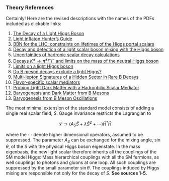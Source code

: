 ### Theory References

Certainly! Here are the revised descriptions with the names of the PDFs included as clickable links:

1. [The Decay of a Light Higgs Boson](/knowledge_base/scalar-higgs_portal_theory_ref/the_decay_of_a_light_higgs_boson.pdf)
2. [Light inflaton Hunter’s Guide](/knowledge_base/scalar-higgs_portal_theory_ref/light_inflaton_hunters_guide.pdf)
3. [BBN for the LHC: constraints on lifetimes of the Higgs portal scalars](/knowledge_base/scalar-higgs_portal_theory_ref/bbn_for_the_lhc_constraints_on_lifetimes_of_the_higgs_portal_scalars.pdf)
4. [Decay and detection of a light scalar boson mixing with the Higgs boson](/knowledge_base/scalar-higgs_portal_theory_ref/decay_and_detection_of_a_light_scalar_boson_mixing_with_the_higgs_boson.pdf)
5. [Uncertainties of hadronic scalar decay calculations](/knowledge_base/scalar-higgs_portal_theory_ref/uncertainties_of_hadronic_scalar_decay_calculations.pdf)
6. [Decays $K^\pm \to \pi^\pm l^+ l^-$ and limits on the mass of the neutral Higgs boson](/knowledge_base/scalar-higgs_portal_theory_ref/decays_k_to_pi_l_l_and_limits_on_the_mass_of_the_neutral_higgs_boson.pdf)
7. [Limits on a light Higgs boson](/knowledge_base/scalar-higgs_portal_theory_ref/limits_on_a_light_higgs_boson.pdf)
8. [Do B meson decays exclude a light Higgs?](/knowledge_base/scalar-higgs_portal_theory_ref/do_b_meson_decays_exclude_a_light_higgs.pdf)
9. [Multi-lepton Signatures of a Hidden Sector in Rare B Decays](/knowledge_base/scalar-higgs_portal_theory_ref/multi-lepton_signatures_of_a_hidden_sector_in_rare_b_decays.pdf)
10. [Flavor-specific scalar mediators](/knowledge_base/scalar-higgs_portal_theory_ref/flavor-specific_scalar_mediators.pdf)
11. [Probing Light Dark Matter with a Hadrophilic Scalar Mediator](/knowledge_base/scalar-higgs_portal_theory_ref/probing_light_dark_matter_with_a_hadrophilic_scalar_mediator.pdf)
12. [Baryogenesis and Dark Matter from B Mesons](/knowledge_base/scalar-higgs_portal_theory_ref/baryogenesis_and_dark_matter_from_b_mesons.pdf)
13. [Baryogenesis from B Meson Oscillations](/knowledge_base/scalar-higgs_portal_theory_ref/baryogenesis_from_b_meson_oscillations.pdf)

The most minimal extension of the standard model consists of adding a single real scalar field, $S$.
Gauge invariance restricts the Lagrangian to

$$
\mathcal{L} \supset \left(
	A_{S} \hat{S} +
	\lambda \hat{S}^2 +
	\cdots
\right)\hat{H}^{\dagger}\hat{H}
$$

where the $\cdots$ denote higher dimensional operators, assumed to be suppressed.
The parameter $A_S$ can be exchanged for the mixing angle, $\sin\theta$, of the $S$ with the physical Higgs boson eigenstate.
In the mass eigenbasis, the new light scalar therefore inherits all the couplings of the SM model Higgs: Mass hierarchical couplings with all the SM fermions, as well couplings to photons and gluons at one loop.
All such couplings are suppressed by the small parameter $\sin\theta$. 
The couplings induced by Higgs mixing are responsible not only for the decay of $S$. 
**See sources 1-5.**


